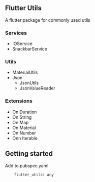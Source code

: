 ## Flutter Utils
A flutter package for commonly used utils

### Services
- IOService
- SnackbarService

### Utils
- MaterialUtils
- Json
    - JsonUtils
    - JsonValueReader

### Extensions
- On Duration
- On String
- On Map
- On Material
- On Number
- Onn Iterable

## Getting started
Add to pubspec.yaml
```
    flutter_utils: any
```